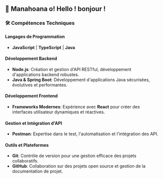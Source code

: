 ## 🌟  Manahoana o!  Hello ! bonjour !


### 🛠️ Compétences Techniques

#### Langages de Programmation

- **JavaScript** | **TypeScript** | **Java**

#### Développement Backend

- **Node.js**: Création et gestion d'API RESTful, développement d'applications backend robustes.
- **Java & Spring Boot**: Développement d'applications Java sécurisées, évolutives et performantes.

#### Développement Frontend

- **Frameworks Modernes**: Expérience avec **React** pour créer des interfaces utilisateur dynamiques et réactives.

#### Gestion et Intégration d'API

- **Postman**: Expertise dans le test, l'automatisation et l'intégration des API.

#### Outils et Plateformes

- **Git**: Contrôle de version pour une gestion efficace des projets collaboratifs.
- **GitHub**: Collaboration sur des projets open source et gestion de la documentation de projet.



